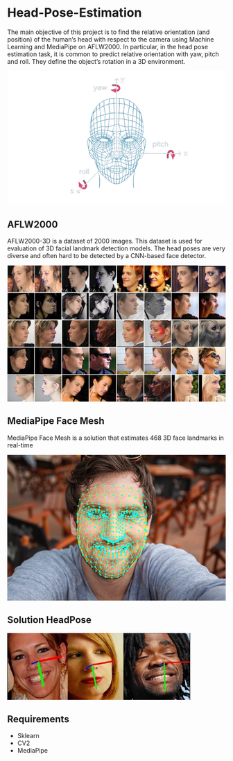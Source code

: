 # Head-Pose-Estimation

The main objective of this project is to find the relative orientation (and position) of the human’s head with respect to the camera using Machine Learning and MediaPipe on AFLW2000.
In particular, in the head pose estimation task, it is common to predict relative orientation with yaw, pitch and roll. They define the object’s rotation in a 3D environment.

![Alt Text](images/2d-3d-head-pose-estimation.png)


## AFLW2000

AFLW2000-3D is a dataset of 2000 images. This dataset is used for evaluation of 3D facial landmark detection models. The head poses are very diverse and often hard to be detected by a CNN-based face detector.

![Alt Text](images/AFLW2000.jpg)

## MediaPipe Face Mesh
MediaPipe Face Mesh is a solution that estimates 468 3D face landmarks in real-time

![Alt Text](images/facial-landmarks.jpg)


## Solution HeadPose

![Alt Text](images/ypr_face.PNG)


## Requirements
- Sklearn
- CV2
- MediaPipe
